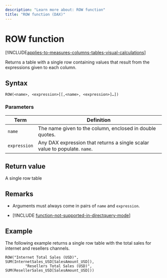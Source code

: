 ```yaml
---
description: "Learn more about: ROW function"
title: "ROW function (DAX)"
---
```

# ROW function

[!INCLUDE[applies-to-measures-columns-tables-visual-calculations](includes/applies-to-measures-columns-tables-visual-calculations.md)]

Returns a table with a single row containing values that result from the expressions given to each column.  
  
## Syntax  
  
```dax
ROW(<name>, <expression>[[,<name>, <expression>]…])  
```
  
### Parameters  

|Term|Definition|  
|--------|--------------|  
|`name`|  The name given to the column, enclosed in double quotes. |  
|`expression`| Any DAX expression that returns a single scalar value to populate. `name`.  |

## Return value

A single row table  
  
## Remarks

- Arguments must always come in pairs of `name` and `expression`.

- [!INCLUDE [function-not-supported-in-directquery-mode](includes/function-not-supported-in-directquery-mode.md)]  
  
## Example

The following example returns a single row table with the total sales for internet and resellers channels.  
  
```dax
ROW("Internet Total Sales (USD)", SUM(InternetSales_USD[SalesAmount_USD]),  
         "Resellers Total Sales (USD)", SUM(ResellerSales_USD[SalesAmount_USD]))  
```

